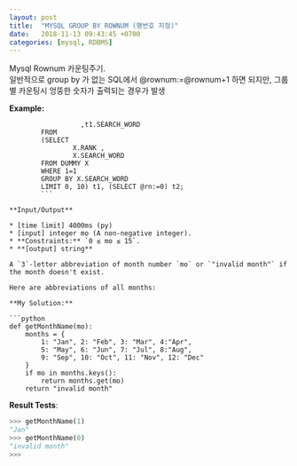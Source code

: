 ```yaml
---
layout: post
title:  "MYSQL GROUP BY ROWNUM (행번호 지정)"
date:   2018-11-13 09:43:45 +0700
categories: [mysql, RDBMS]
---
```


Mysql Rownum 카운팅주기.  
일반적으로 group by 가 없는 SQL에서 @rownum:=@rownum+1 하면 되지만,
그룹별 카운팅시 엉뚱한 숫자가 출력되는 경우가 발생



**Example:**

```		SELECT @rn:=@rn+1 AS RANK
                  ,t1.SEARCH_WORD
        FROM
        (SELECT
                X.RANK ,
                X.SEARCH_WORD
        FROM DUMMY X
        WHERE 1=1
        GROUP BY X.SEARCH_WORD
        LIMIT 0, 10) t1, (SELECT @rn:=0) t2;  
        ```

**Input/Output**

* [time limit] 4000ms (py)
* [input] integer mo (A non-negative integer).
* **Constraints:** `0 ≤ mo ≤ 15`.
* **[output] string**

A `3`-letter abbreviation of month number `mo` or `"invalid month"` if the month doesn't exist.

Here are abbreviations of all months:

**My Solution:**

```python
def getMonthName(mo):
    months = {
        1: "Jan", 2: "Feb", 3: "Mar", 4:"Apr", 
        5: "May", 6: "Jun", 7: "Jul", 8:"Aug", 
        9: "Sep", 10: "Oct", 11: "Nov", 12: "Dec"
    }
    if mo in months.keys():
        return months.get(mo)
    return "invalid month"
```

**Result Tests**:

```python
>>> getMonthName(1)
"Jan"
>>> getMonthName(0)
"invalid month"
>>>
```
